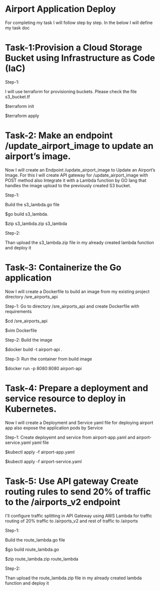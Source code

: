 # Airport Application Deploy
For completing my task I will follow step by step. In the below I will define my task doc

# Task-1:Provision a Cloud Storage Bucket using Infrastructure as Code (IaC)

Step-1:

I will use terraform for provisioning buckets. Please check the file s3_bucket.tf 

$terraform init

$terraform apply

# Task-2: Make an endpoint /update_airport_image to update an airport’s image.

Now I will create an Endpoint /update_airport_image to Update an Airport’s Image. For this I will create API gateway for  /update_airport_image with POST method 
also Integrate it with a Lambda function by GO lang that handles the image upload to the previously created S3 bucket.

Step-1:

Build the s3_lambda.go file

$go build s3_lambda.

$zip s3_lambda.zip s3_lambda

Step-2:

Than upload the s3_lambda.zip file in my already created lambda function and deploy it 

# Task-3: Containerize the Go application

Now I will  create a Dockerfile to build an image from my existing project directory /sre_airports_api

Step-1: Go to directory /sre_airports_api and create Dockerfile with requirements

$cd /sre_airports_api 

$vim Dockerfile

Step-2: Build the image

$docker build -t airport-api .

Step-3: Run the container from build image 

$docker run -p 8080:8080 airport-api

# Task-4: Prepare a deployment and service resource to deploy in Kubernetes.

Now I will create a Deployment and Service yaml file for deploying airport app also expose the application pods by Service

Step-1: Create deployemt and service from airport-app.yaml  and airport-service.yaml yaml file 

$kubectl apply -f airport-app.yaml

$kubectl apply -f airport-service.yaml

# Task-5: Use API gateway Create routing rules to send 20% of traffic to the /airports_v2 endpoint

I'll configure traffic splitting in API Gateway using AWS Lambda for traffic routing of 20% traffic to /airports_v2 and rest of traffic to /airports

Step-1:

Build the route_lambda.go file

$go build route_lambda.go

$zip route_lambda.zip route_lambda

Step-2:

Than upload the route_lambda.zip file in my already created lambda function and deploy it 